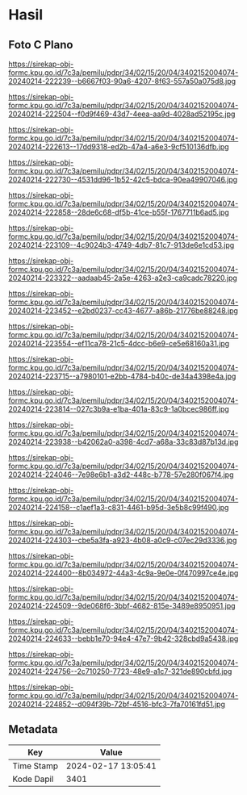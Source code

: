 # Hasil

## Foto C Plano

https://sirekap-obj-formc.kpu.go.id/7c3a/pemilu/pdpr/34/02/15/20/04/3402152004074-20240214-222239--b6667f03-90a6-4207-8f63-557a50a075d8.jpg

https://sirekap-obj-formc.kpu.go.id/7c3a/pemilu/pdpr/34/02/15/20/04/3402152004074-20240214-222504--f0d9f469-43d7-4eea-aa9d-4028ad52195c.jpg

https://sirekap-obj-formc.kpu.go.id/7c3a/pemilu/pdpr/34/02/15/20/04/3402152004074-20240214-222613--17dd9318-ed2b-47a4-a6e3-9cf510136dfb.jpg

https://sirekap-obj-formc.kpu.go.id/7c3a/pemilu/pdpr/34/02/15/20/04/3402152004074-20240214-222730--4531dd96-1b52-42c5-bdca-90ea49907046.jpg

https://sirekap-obj-formc.kpu.go.id/7c3a/pemilu/pdpr/34/02/15/20/04/3402152004074-20240214-222858--28de6c68-df5b-41ce-b55f-1767711b6ad5.jpg

https://sirekap-obj-formc.kpu.go.id/7c3a/pemilu/pdpr/34/02/15/20/04/3402152004074-20240214-223109--4c9024b3-4749-4db7-81c7-913de6e1cd53.jpg

https://sirekap-obj-formc.kpu.go.id/7c3a/pemilu/pdpr/34/02/15/20/04/3402152004074-20240214-223322--aadaab45-2a5e-4263-a2e3-ca9cadc78220.jpg

https://sirekap-obj-formc.kpu.go.id/7c3a/pemilu/pdpr/34/02/15/20/04/3402152004074-20240214-223452--e2bd0237-cc43-4677-a86b-21776be88248.jpg

https://sirekap-obj-formc.kpu.go.id/7c3a/pemilu/pdpr/34/02/15/20/04/3402152004074-20240214-223554--ef11ca78-21c5-4dcc-b6e9-ce5e68160a31.jpg

https://sirekap-obj-formc.kpu.go.id/7c3a/pemilu/pdpr/34/02/15/20/04/3402152004074-20240214-223715--a7980101-e2bb-4784-b40c-de34a4398e4a.jpg

https://sirekap-obj-formc.kpu.go.id/7c3a/pemilu/pdpr/34/02/15/20/04/3402152004074-20240214-223814--027c3b9a-e1ba-401a-83c9-1a0bcec986ff.jpg

https://sirekap-obj-formc.kpu.go.id/7c3a/pemilu/pdpr/34/02/15/20/04/3402152004074-20240214-223938--b42062a0-a398-4cd7-a68a-33c83d87b13d.jpg

https://sirekap-obj-formc.kpu.go.id/7c3a/pemilu/pdpr/34/02/15/20/04/3402152004074-20240214-224046--7e98e6b1-a3d2-448c-b778-57e280f067f4.jpg

https://sirekap-obj-formc.kpu.go.id/7c3a/pemilu/pdpr/34/02/15/20/04/3402152004074-20240214-224158--c1aef1a3-c831-4461-b95d-3e5b8c99f490.jpg

https://sirekap-obj-formc.kpu.go.id/7c3a/pemilu/pdpr/34/02/15/20/04/3402152004074-20240214-224303--cbe5a3fa-a923-4b08-a0c9-c07ec29d3336.jpg

https://sirekap-obj-formc.kpu.go.id/7c3a/pemilu/pdpr/34/02/15/20/04/3402152004074-20240214-224400--8b034972-44a3-4c9a-9e0e-0f470997ce4e.jpg

https://sirekap-obj-formc.kpu.go.id/7c3a/pemilu/pdpr/34/02/15/20/04/3402152004074-20240214-224509--9de068f6-3bbf-4682-815e-3489e8950951.jpg

https://sirekap-obj-formc.kpu.go.id/7c3a/pemilu/pdpr/34/02/15/20/04/3402152004074-20240214-224633--bebb1e70-94e4-47e7-9b42-328cbd9a5438.jpg

https://sirekap-obj-formc.kpu.go.id/7c3a/pemilu/pdpr/34/02/15/20/04/3402152004074-20240214-224756--2c710250-7723-48e9-a1c7-321de890cbfd.jpg

https://sirekap-obj-formc.kpu.go.id/7c3a/pemilu/pdpr/34/02/15/20/04/3402152004074-20240214-224852--d094f39b-72bf-4516-bfc3-7fa70161fd51.jpg


## Metadata

| Key        | Value               |
| ---------- | ------------------- |
| Time Stamp | 2024-02-17 13:05:41 |
| Kode Dapil | 3401                |



